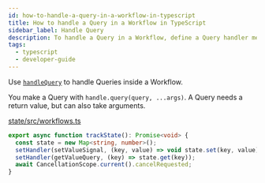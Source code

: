 ```yaml
---
id: how-to-handle-a-query-in-a-workflow-in-typescript
title: How to handle a Query in a Workflow in TypeScript
sidebar_label: Handle Query
description: To handle a Query in a Workflow, define a Query handler method using the `handle.query(query, ...args)` annotation in the Workflow interface.
tags:
  - typescript
  - developer-guide
---
```


Use [`handleQuery`](https://typescript.temporal.io/api/interfaces/workflow.WorkflowInboundCallsInterceptor/#handlequery) to handle Queries inside a Workflow.

You make a Query with `handle.query(query, ...args)`. A Query needs a return value, but can also take arguments.

<!--SNIPSTART typescript-handle-query -->

[state/src/workflows.ts](https://github.com/temporalio/samples-typescript/blob/master/state/src/workflows.ts)

```ts
export async function trackState(): Promise<void> {
  const state = new Map<string, number>();
  setHandler(setValueSignal, (key, value) => void state.set(key, value));
  setHandler(getValueQuery, (key) => state.get(key));
  await CancellationScope.current().cancelRequested;
}
```

<!--SNIPEND-->
